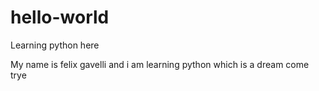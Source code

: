 # hello-world
Learning python here


My name is felix gavelli and i am learning python which is a dream come trye

